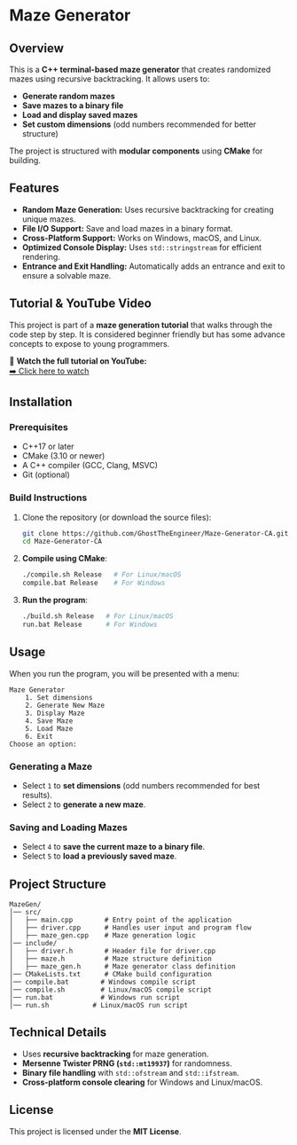 # Maze Generator

## Overview
This is a **C++ terminal-based maze generator** that creates randomized mazes using recursive backtracking. It allows users to:
- **Generate random mazes**
- **Save mazes to a binary file**
- **Load and display saved mazes**
- **Set custom dimensions** (odd numbers recommended for better structure)

The project is structured with **modular components** using **CMake** for building.

## Features
- **Random Maze Generation:** Uses recursive backtracking for creating unique mazes.
- **File I/O Support:** Save and load mazes in a binary format.
- **Cross-Platform Support:** Works on Windows, macOS, and Linux.
- **Optimized Console Display:** Uses `std::stringstream` for efficient rendering.
- **Entrance and Exit Handling:** Automatically adds an entrance and exit to ensure a solvable maze.

## Tutorial & YouTube Video

This project is part of a **maze generation tutorial** that walks through the code step by step. It is considered beginner friendly but has some advance concepts to expose to young programmers.

🎥 **Watch the full tutorial on YouTube:**  
[➡️ Click here to watch](YOUR_YOUTUBE_VIDEO_LINK)

## Installation

### Prerequisites
- C++17 or later
- CMake (3.10 or newer)
- A C++ compiler (GCC, Clang, MSVC)
- Git (optional)

### Build Instructions
1. Clone the repository (or download the source files):
   ```sh
   git clone https://github.com/GhostTheEngineer/Maze-Generator-CA.git
   cd Maze-Generator-CA
   ```
2. **Compile using CMake**:
   ```sh
   ./compile.sh Release   # For Linux/macOS
   compile.bat Release    # For Windows
   ```
3. **Run the program**:
   ```sh
   ./build.sh Release   # For Linux/macOS
   run.bat Release      # For Windows
   ```

## Usage
When you run the program, you will be presented with a menu:
```
Maze Generator
    1. Set dimensions
    2. Generate New Maze
    3. Display Maze
    4. Save Maze
    5. Load Maze
    6. Exit
Choose an option: 
```
### Generating a Maze
- Select `1` to **set dimensions** (odd numbers recommended for best results).
- Select `2` to **generate a new maze**.

### Saving and Loading Mazes
- Select `4` to **save the current maze to a binary file**.
- Select `5` to **load a previously saved maze**.

## Project Structure
```
MazeGen/
│── src/
│   ├── main.cpp        # Entry point of the application
│   ├── driver.cpp      # Handles user input and program flow
│   ├── maze_gen.cpp    # Maze generation logic
│── include/
│   ├── driver.h        # Header file for driver.cpp
│   ├── maze.h          # Maze structure definition
│   ├── maze_gen.h      # Maze generator class definition
│── CMakeLists.txt      # CMake build configuration
│── compile.bat        # Windows compile script
│── compile.sh         # Linux/macOS compile script
│── run.bat            # Windows run script
│── run.sh           # Linux/macOS run script
```

## Technical Details
- Uses **recursive backtracking** for maze generation.
- **Mersenne Twister PRNG (`std::mt19937`)** for randomness.
- **Binary file handling** with `std::ofstream` and `std::ifstream`.
- **Cross-platform console clearing** for Windows and Linux/macOS.

## License
This project is licensed under the **MIT License**.
